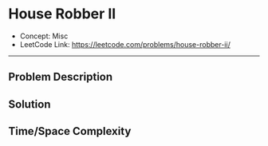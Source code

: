 # House Robber II

- Concept: Misc
- LeetCode Link: https://leetcode.com/problems/house-robber-ii/

---

## Problem Description

## Solution

## Time/Space Complexity

